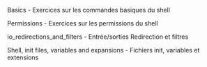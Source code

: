 Basics - Exercices sur les commandes basiques du shell

Permissions - Exercices sur les permissions du shell

io_redirections_and_filters - Entrée/sorties Redirection et filtres

Shell, init files, variables and expansions - Fichiers init, variables et extensions